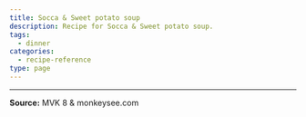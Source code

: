 ```yaml
---
title: Socca & Sweet potato soup
description: Recipe for Socca & Sweet potato soup.
tags:
  - dinner
categories:
  - recipe-reference
type: page
---
```


---

**Source:** MVK 8 & monkeysee.com